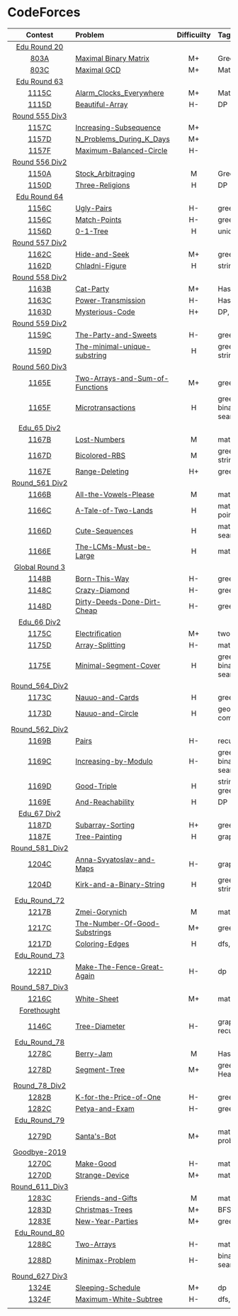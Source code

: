 # CodeForces

|Contest | Problem | Difficuilty  | Tags |
| :------------:|:------------ |:---------------:| :-----|
| [Edu Round 20](https://codeforces.com/contest/803) ||||
|[803A](https://codeforces.com/problemset/problem/803/A)|[Maximal Binary Matrix](https://github.com/wisdompeak/CodeForces/tree/master/Edu_Round_20/A.Maximal-Binary-Matrix)|M+|Greedy|
|[803C](https://codeforces.com/problemset/problem/803/C)|[Maximal GCD](https://github.com/wisdompeak/CodeForces/tree/master/Edu_Round_20/C.Maximal-GCD)|M+|Math|
| [Edu Round 63](https://codeforces.com/contest/1155) ||||
|[1115C](https://codeforces.com/problemset/problem/1155/C)|[Alarm_Clocks_Everywhere](https://github.com/wisdompeak/CodeForce/tree/master/Edu_Round_63/C.Alarm_Clocks_Everywhere)|M+|Math|
|[1115D](https://codeforces.com/contest/1155/problem/D)|[Beautiful-Array](https://github.com/wisdompeak/CodeForces/tree/master/Edu_Round_63/D.Beautiful-Array)|H-|DP|
| [Round 555 Div3](https://codeforces.com/contest/1157) ||||
|[1157C](https://codeforces.com/contest/1157/problem/C2)|[Increasing-Subsequence](https://github.com/wisdompeak/CodeForces/tree/master/Round_555_Div3/C.Increasing-Subsequence)|M+||
|[1157D](https://codeforces.com/contest/1157/problem/D)|[N_Problems_During_K_Days](https://github.com/wisdompeak/CodeForces/tree/master/Round_555_Div3/D.N_Problems_During_K_Days)|M+||
|[1157F](https://codeforces.com/contest/1157/problem/F)|[Maximum-Balanced-Circle](https://github.com/wisdompeak/CodeForces/tree/master/Round_555_Div3/F.Maximum-Balanced-Circle)|H-||
| [Round 556 Div2](https://codeforces.com/contest/1150) ||||
|[1150A](https://codeforces.com/contest/1150/problem/A)| [Stock_Arbitraging](https://github.com/wisdompeak/CodeForces/tree/master/Round_556_Div2/A.Stock_Arbitraging) |M|Greedy|
|[1150D](https://codeforces.com/contest/1150/problem/D)|[Three-Religions](https://github.com/wisdompeak/CodeForces/tree/master/Round_556_Div2/D.Three-Religions)|H|DP|
| [Edu Round 64](https://codeforces.com/contest/1156) ||||
|[1156C](https://codeforces.com/contest/1156/problem/B)|[Ugly-Pairs](https://github.com/wisdompeak/CodeForces/tree/master/Edu_Round_64/B.Ugly-Pairs)      | H- | greedy |
|[1156C](https://codeforces.com/contest/1156/problem/C)|[Match-Points](https://github.com/wisdompeak/CodeForces/tree/master/Edu_Round_64/C.Match-Points)      | H- | greedy |
|[1156D](https://codeforces.com/contest/1156/problem/D)|[0-1-Tree](https://github.com/wisdompeak/CodeForces/tree/master/Edu_Round_64/D.0-1-Tree) | H        |  union-find |
| [Round 557 Div2](https://codeforces.com/contest/1162) ||||
|[1162C](https://codeforces.com/contest/1162/problem/C)|[Hide-and-Seek](https://github.com/wisdompeak/CodeForces/tree/master/Round_557_Div2/C.Hide-and-Seek)|M+|greedy|
|[1162D](https://codeforces.com/contest/1162/problem/D)|[Chladni-Figure](https://github.com/wisdompeak/CodeForces/tree/master/Round_557_Div2/D.Chladni-Figure)|H|string, KMP|
| [Round 558 Div2](https://codeforces.com/contest/1163) ||||
|[1163B](https://codeforces.com/contest/1163/problem/B2)|[Cat-Party](https://github.com/wisdompeak/CodeForces/tree/master/Round_558_Div2/B.Cat-Party)|M+|Hash|
|[1163C](https://codeforces.com/contest/1163/problem/C2)|[Power-Transmission](https://github.com/wisdompeak/CodeForces/tree/master/Round_558_Div2/C.Power-Transmission)|H-|Hash|
|[1163D](https://codeforces.com/contest/1163/problem/D)|[Mysterious-Code](https://github.com/wisdompeak/CodeForces/tree/master/Round_558_Div2/D.Mysterious-Code)|H+|DP, KMP|
| [Round 559 Div2](https://codeforces.com/contest/1159) ||||
|[1159C](https://codeforces.com/contest/1159/problem/C)|[The-Party-and-Sweets](https://github.com/wisdompeak/CodeForces/tree/master/Round_559_Div2/C.The-Party-and-Sweets)|H-|greedy|
|[1159D](https://codeforces.com/contest/1159/problem/D)|[The-minimal-unique-substring](https://github.com/wisdompeak/CodeForces/tree/master/Round_559_Div2/D.The-minimal-unique-substring)|H|greedy, string|
| [Round 560 Div3](https://codeforces.com/contest/1165) ||||
|[1165E](https://codeforces.com/contest/1165/problem/E)|[Two-Arrays-and-Sum-of-Functions](https://github.com/wisdompeak/CodeForces/tree/master/Round_560_Div3/Two-Arrays-and-Sum-of-Functions)|M+|greedy|
|[1165F](https://codeforces.com/contest/1165/problem/F2)|[Microtransactions](https://github.com/wisdompeak/CodeForces/tree/master/Round_560_Div3/F.Microtransactions)|H|greedy, binary search|
| [Edu_65 Div2](https://codeforces.com/contest/1167) ||||
|[1167B](https://codeforces.com/contest/1167/problem/B)|[Lost-Numbers](https://github.com/wisdompeak/CodeForces/tree/master/Edu_Round_65/B.Lost-Numbers)|M|math, hash|
|[1167D](https://codeforces.com/contest/1167/problem/D)|[Bicolored-RBS](https://github.com/wisdompeak/CodeForces/tree/master/Edu_Round_65/D.Bicolored-RBS)|M|greedy, string|
|[1167E](https://codeforces.com/contest/1167/problem/E)|[Range-Deleting](https://github.com/wisdompeak/CodeForces/tree/master/Edu_Round_65/E.Range-Deleting)|H+|greedy|
| [Round_561 Div2](https://codeforces.com/contest/1166) ||||
|[1166B](https://codeforces.com/contest/1166/problem/B)|[All-the-Vowels-Please](https://github.com/wisdompeak/CodeForces/tree/master/Round_561_Div2/B.All-the-Vowels-Please)|M|math|
|[1166C](https://codeforces.com/contest/1166/problem/C)|[A-Tale-of-Two-Lands](https://github.com/wisdompeak/CodeForces/tree/master/Round_561_Div2/C.A-Tale-of-Two-Lands)|H|math, two pointers|
|[1166D](https://codeforces.com/contest/1166/problem/D)|[Cute-Sequences](https://github.com/wisdompeak/CodeForces/tree/master/Round_561_Div2/D.Cute-Sequences)|H|math, binary search|
|[1166E](https://codeforces.com/contest/1166/problem/E)|[The-LCMs-Must-be-Large](https://github.com/wisdompeak/CodeForces/tree/master/Round_561_Div2/E.The-LCMs-Must-be-Large)|H|math, bit|
| [Global Round 3](https://codeforces.com/contest/1148) ||||
|[1148B](https://codeforces.com/contest/1148/problem/B)|[Born-This-Way](https://github.com/wisdompeak/CodeForces/tree/master/2019_Global_Round_3/B.Born-This-Way)|H-|greedy|
|[1148C](https://codeforces.com/contest/1148/problem/C)|[Crazy-Diamond](https://github.com/wisdompeak/CodeForces/tree/master/2019_Global_Round_3/C.Crazy-Diamond)|H-|greedy|
|[1148D](https://codeforces.com/contest/1148/problem/D)|[Dirty-Deeds-Done-Dirt-Cheap](https://github.com/wisdompeak/CodeForces/tree/master/2019_Global_Round_3/D.Dirty-Deeds-Done-Dirt-Cheap)|H-|greedy|
| [Edu_66 Div2](https://codeforces.com/contest/1175) ||||
|[1175C](https://codeforces.com/contest/1175/problem/C)|[Electrification](https://github.com/wisdompeak/CodeForces/tree/master/Edu_Round_66/C.Electrification)|M+|two pointers|
|[1175D](https://codeforces.com/contest/1175/problem/D)|[Array-Splitting](https://github.com/wisdompeak/CodeForces/tree/master/Edu_Round_66/D.Array-Splitting)|H-|math|
|[1175E](https://codeforces.com/contest/1175/problem/E)|[Minimal-Segment-Cover](https://github.com/wisdompeak/CodeForces/tree/master/Edu_Round_66/E.Minimal-Segment-Cover)|H|greedy, binary search|
| [Round_564_Div2](https://codeforces.com/contest/1173) ||||
|[1173C](https://codeforces.com/contest/1173/problem/C)|[Nauuo-and-Cards](https://github.com/wisdompeak/CodeForces/tree/master/Round_564_Div2/C.Nauuo-and-Cards)|H|greedy|
|[1173D](https://codeforces.com/contest/1173/problem/D)|[Nauuo-and-Circle](https://github.com/wisdompeak/CodeForces/tree/master/Round_564_Div2/D.Nauuo-and-Circle)|H|geometry, combinations|
| [Round_562_Div2](https://codeforces.com/contest/1169) ||||
|[1169B](https://codeforces.com/contest/1169/problem/B)|[Pairs](https://github.com/wisdompeak/CodeForces/tree/master/Round_562_Div2/B.Pairs)|H-|recursion|
|[1169C](https://codeforces.com/contest/1169/problem/C)|[Increasing-by-Modulo](https://github.com/wisdompeak/CodeForces/tree/master/Round_562_Div2/C.Increasing-by-Modulo)|H-|greedy, binary search|
|[1169D](https://codeforces.com/contest/1169/problem/D)|[Good-Triple](https://github.com/wisdompeak/CodeForces/tree/master/Round_562_Div2/D.Good-Triple)|H|string, greedy|
|[1169E](https://codeforces.com/contest/1169/problem/E)|[And-Reachability](https://github.com/wisdompeak/CodeForces/tree/master/Round_562_Div2/E.And-Reachability)|H|DP|
| [Edu_67 Div2](https://codeforces.com/contest/1187) ||||
|[1187D](https://codeforces.com/contest/1187/problem/D)|[Subarray-Sorting](https://github.com/wisdompeak/CodeForces/tree/master/Edu_Round_67/D.Subarray-Sorting)|H+|greedy, BIT|
|[1187E](https://codeforces.com/contest/1187/problem/E)|[Tree-Painting](https://github.com/wisdompeak/CodeForces/tree/master/Edu_Round_67/E.Tree-Painting)|H|graph, tree|
| [Round_581_Div2](https://codeforces.com/contest/1204) ||||
|[1204C](https://codeforces.com/contest/1204/problem/C)|[Anna-Svyatoslav-and-Maps](https://github.com/wisdompeak/CodeForces/tree/master/Round_581_Div2/C.Anna-Svyatoslav-and-Maps)|H-|graph|
|[1204D](https://codeforces.com/contest/1204/problem/D2)|[Kirk-and-a-Binary-String](https://github.com/wisdompeak/CodeForces/tree/master/Round_581_Div2/D.Kirk-and-a-Binary-String)|H|greedy, string|
| [Edu_Round_72](https://codeforces.com/contest/1204) ||||
|[1217B](https://codeforces.com/contest/1217/problem/B)|[Zmei-Gorynich](https://github.com/wisdompeak/CodeForces/tree/master/Edu_Round_72/B.Zmei-Gorynich)|M|math|
|[1217C](https://codeforces.com/contest/1217/problem/C)|[The-Number-Of-Good-Substrings](https://github.com/wisdompeak/CodeForces/tree/master/Edu_Round_72/C.The-Number-Of-Good-Substrings)|M+|greedy|
|[1217D](https://codeforces.com/contest/1217/problem/D)|[Coloring-Edges](https://github.com/wisdompeak/CodeForces/tree/master/Edu_Round_72/D.Coloring-Edges)|H|dfs, graph|
| [Edu_Round_73](https://codeforces.com/contest/1221) ||||
|[1221D](https://codeforces.com/contest/1221/problem/D)|[Make-The-Fence-Great-Again](https://github.com/wisdompeak/CodeForces/tree/master/Edu_Round_73/D.Make-The-Fence-Great-Again)|H-|dp|
| [Round_587_Div3](https://codeforces.com/contest/1216) ||||
|[1216C](https://codeforces.com/contest/1216/problem/C)|[White-Sheet](https://github.com/wisdompeak/CodeForces/tree/master/Round_587_Div3/C.White-Sheet)|M+|math|
| [Forethought](https://codeforces.com/contest/1146) ||||
|[1146C](https://codeforces.com/contest/1146/problem/C)|[Tree-Diameter](https://github.com/wisdompeak/CodeForces/tree/master/Forethought_Cup/C.Tree-Diameter)|H-|graph, recursive|
| [Edu_Round_78](https://codeforces.com/contest/1278) ||||
|[1278C](https://codeforces.com/contest/1278/problem/C)|[Berry-Jam](https://github.com/wisdompeak/CodeForces/tree/master/Edu_Round_78/C.Berry-Jam)|M|Hash|
|[1278D](https://codeforces.com/contest/1278/problem/D)|[Segment-Tree](https://github.com/wisdompeak/CodeForces/tree/master/Edu_Round_78/D.Segment-Tree)|M+|greedy, Heap|
| [Round_78_Div2](https://codeforces.com/contest/1282) ||||
|[1282B](https://codeforces.com/contest/1282/problem/B2)|[K-for-the-Price-of-One](https://github.com/wisdompeak/CodeForces/tree/master/Round_610_Div2/B.K-for-the-Price-of-One)|H-|greedy|
|[1282C](https://codeforces.com/contest/1282/problem/C)|[Petya-and-Exam](https://github.com/wisdompeak/CodeForces/tree/master/Round_610_Div2/C.Petya-and-Exam)|H-|greedy|
| [Edu_Round_79](https://codeforces.com/contest/1279) ||||
|[1279D](https://codeforces.com/contest/1279/problem/D)|[Santa's-Bot](https://github.com/wisdompeak/CodeForces/tree/master/Edu_Round_79/D.Santa's-Bot)|M+|math, probability|
| [Goodbye-2019](https://codeforces.com/contest/1270) ||||
|[1270C](https://codeforces.com/contest/1270/problem/C)|[Make-Good](https://github.com/wisdompeak/CodeForces/tree/master/Good-Bye-2019/C.Make-Good)|H-|math|
|[1270D](https://codeforces.com/contest/1270/problem/D)|[Strange-Device](https://github.com/wisdompeak/CodeForces/tree/master/Good-Bye-2019/D.Strange-Device)|M+|math|
| [Round_611_Div3](https://codeforces.com/contest/1283) ||||
|[1283C](https://codeforces.com/contest/1283/problem/C)|[Friends-and-Gifts](https://github.com/wisdompeak/CodeForces/tree/master/Round_611_Div3/C.Friends-and-Gifts)|M|math|
|[1283D](https://codeforces.com/contest/1283/problem/D)|[Christmas-Trees](https://github.com/wisdompeak/CodeForces/tree/master/Round_611_Div3/D.Christmas-Trees)|M+|BFS|
|[1283E](https://codeforces.com/contest/1283/problem/E)|[New-Year-Parties](https://github.com/wisdompeak/CodeForces/tree/master/Round_611_Div3/E.New-Year-Parties)|M+|greedy|
| [Edu_Round_80](https://codeforces.com/contest/1288) ||||
|[1288C](https://codeforces.com/contest/1288/problem/C)|[Two-Arrays](https://github.com/wisdompeak/CodeForces/tree/master/Edu_Round_80/C.Two-Arrays)|H-|math, dp|
|[1288D](https://codeforces.com/contest/1288/problem/D)|[Minimax-Problem](https://github.com/wisdompeak/CodeForces/tree/master/Edu_Round_80/D.Minimax-Problem)|H-|binary search, bit|
| [Round_627 Div3](https://codeforces.com/contest/1324) ||||
|[1324E](https://codeforces.com/contest/1324/problem/E)|[Sleeping-Schedule](https://github.com/wisdompeak/CodeForces/tree/master/Round_627_Div3/E.Sleeping-Schedule)|M+|dp|
|[1324F](https://codeforces.com/contest/1324/problem/F)|[Maximum-White-Subtree](https://github.com/wisdompeak/CodeForces/tree/master/Round_627_Div3/F.Maximum-White-Subtree)|H-|dfs,graph|
||||
